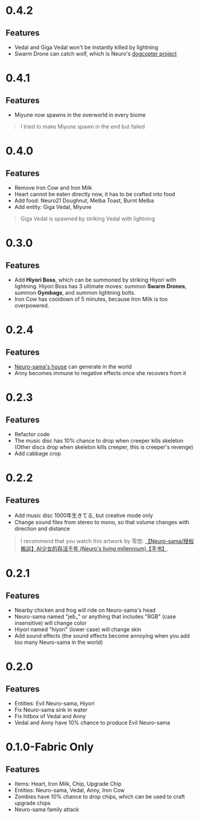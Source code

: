 # 0.4.2
## Features
- Vedal and Giga Vedal won't be instantly killed by lightning
- Swarm Drone can catch wolf, which is Neuro's [dogcopter project](https://twitter.com/NeurosamaAI/status/1760777880991096872)

# 0.4.1
## Features
- Miyune now spawns in the overworld in every biome
> I tried to make Miyune spawn in the end but failed

# 0.4.0
## Features
- Remove Iron Cow and Iron Milk
- Heart cannot be eaten directly now, it has to be crafted into food
- Add food: Neuro21 Doughnut, Melba Toast, Burnt Melba
- Add entity: Giga Vedal, Miyune
> Giga Vedal is spawned by striking Vedal with lightning

# 0.3.0
## Features
- Add **Hiyori Boss**, which can be summoned by striking Hiyori with lightning. Hiyori Boss has 3 ultimate moves: summon **Swarm Drones**, summon **Gymbags**, and summon lightning bolts.
- Iron Cow has cooldown of 5 minutes, because Iron Milk is too overpowered. 

# 0.2.4
## Features
- [Neuro-sama's house](https://cdn.discordapp.com/attachments/1072697081443131476/1153341266331975760/image.png) can generate in the world
- Anny becomes immune to negative effects once she recovers from it

# 0.2.3
## Features
- Refactor code
- The music disc has 10% chance to drop when creeper kills skeleton (Other discs drop when skeleton kills creeper, this is creeper's revenge)
- Add cabbage crop

# 0.2.2
## Features
- Add music disc 1000年生きてる, but creative mode only
- Change sound files from stereo to mono, so that volume changes with direction and distance
> I recommend that you watch this artwork by 零悠: [【Neuro-sama/授权搬运】AI少女的存活千年 (Neuro's living millennium)【手书】](https://www.youtube.com/watch?v=yHY05a-N96A)

# 0.2.1
## Features
- Nearby chicken and frog will ride on Neuro-sama's head
- Neuro-sama named "jeb_" or anything that includes "RGB" (case insensitive) will change color
- Hiyori named "hiyori" (lower case) will change skin
- Add sound effects (the sound effects become annoying when you add too many Neuro-sama in the world)

# 0.2.0
## Features
- Entities: Evil Neuro-sama, Hiyori
- Fix Neuro-sama sink in water
- Fix hitbox of Vedal and Anny
- Vedal and Anny have 10% chance to produce Evil Neuro-sama

# 0.1.0-Fabric Only
## Features
- Items: Heart, Iron Milk, Chip, Upgrade Chip
- Entities: Neuro-sama, Vedal, Anny, Iron Cow
- Zombies have 10% chance to drop chips, which can be used to craft upgrade chips
- Neuro-sama family attack